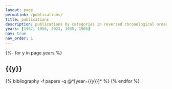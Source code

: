 ```yaml
---
layout: page
permalink: /publications/
title: publications
description: publications by categories in reversed chronological order. generated by jekyll-scholar.
years: [1967, 1956, 2021, 1935, 1905]
nav: true
nav_order: 1
---
```

<!-- _pages/publications.md -->
<div class="publications">

{%- for y in page.years %}
  <h2 class="year">{{y}}</h2>
  {% bibliography -f papers -q @*[year={{y}}]* %}
{% endfor %}

</div>

